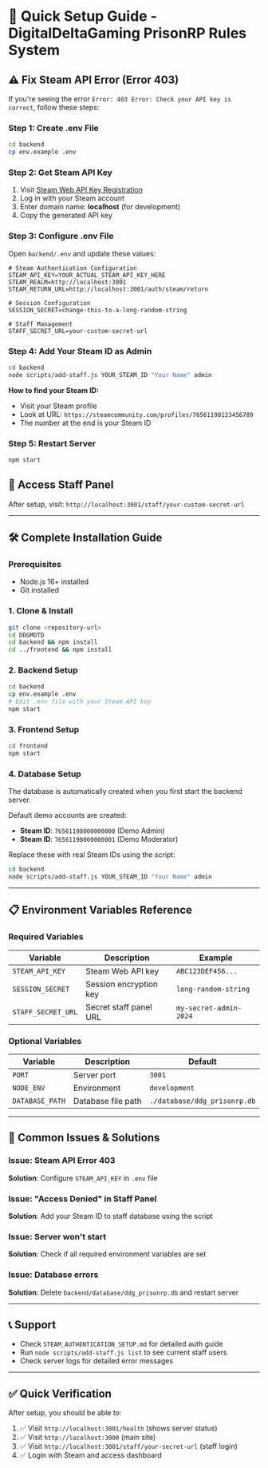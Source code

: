 # 🚀 Quick Setup Guide - DigitalDeltaGaming PrisonRP Rules System

## ⚠️ **Fix Steam API Error (Error 403)**

If you're seeing the error `Error: 403 Error: Check your API key is correct`, follow these steps:

### **Step 1: Create .env File**

```bash
cd backend
cp env.example .env
```

### **Step 2: Get Steam API Key**

1. Visit [Steam Web API Key Registration](https://steamcommunity.com/dev/apikey)
2. Log in with your Steam account
3. Enter domain name: **localhost** (for development)
4. Copy the generated API key

### **Step 3: Configure .env File**

Open `backend/.env` and update these values:

```env
# Steam Authentication Configuration
STEAM_API_KEY=YOUR_ACTUAL_STEAM_API_KEY_HERE
STEAM_REALM=http://localhost:3001
STEAM_RETURN_URL=http://localhost:3001/auth/steam/return

# Session Configuration
SESSION_SECRET=change-this-to-a-long-random-string

# Staff Management
STAFF_SECRET_URL=your-custom-secret-url
```

### **Step 4: Add Your Steam ID as Admin**

```bash
cd backend
node scripts/add-staff.js YOUR_STEAM_ID "Your Name" admin
```

**How to find your Steam ID:**
- Visit your Steam profile
- Look at URL: `https://steamcommunity.com/profiles/76561198123456789`
- The number at the end is your Steam ID

### **Step 5: Restart Server**

```bash
npm start
```

## 🔐 **Access Staff Panel**

After setup, visit: `http://localhost:3001/staff/your-custom-secret-url`

---

## 🛠️ **Complete Installation Guide**

### **Prerequisites**
- Node.js 16+ installed
- Git installed

### **1. Clone & Install**

```bash
git clone <repository-url>
cd DDGMOTD
cd backend && npm install
cd ../frontend && npm install
```

### **2. Backend Setup**

```bash
cd backend
cp env.example .env
# Edit .env file with your Steam API key
npm start
```

### **3. Frontend Setup**

```bash
cd frontend
npm start
```

### **4. Database Setup**

The database is automatically created when you first start the backend server.

Default demo accounts are created:
- **Steam ID**: `76561198000000000` (Demo Admin)
- **Steam ID**: `76561198000000001` (Demo Moderator)

Replace these with real Steam IDs using the script:

```bash
cd backend
node scripts/add-staff.js YOUR_STEAM_ID "Your Name" admin
```

---

## 📋 **Environment Variables Reference**

### **Required Variables**

| Variable | Description | Example |
|----------|-------------|---------|
| `STEAM_API_KEY` | Steam Web API key | `ABC123DEF456...` |
| `SESSION_SECRET` | Session encryption key | `long-random-string` |
| `STAFF_SECRET_URL` | Secret staff panel URL | `my-secret-admin-2024` |

### **Optional Variables**

| Variable | Description | Default |
|----------|-------------|---------|
| `PORT` | Server port | `3001` |
| `NODE_ENV` | Environment | `development` |
| `DATABASE_PATH` | Database file path | `./database/ddg_prisonrp.db` |

---

## 🚨 **Common Issues & Solutions**

### **Issue: Steam API Error 403**
**Solution**: Configure `STEAM_API_KEY` in `.env` file

### **Issue: "Access Denied" in Staff Panel**
**Solution**: Add your Steam ID to staff database using the script

### **Issue: Server won't start**
**Solution**: Check if all required environment variables are set

### **Issue: Database errors**
**Solution**: Delete `backend/database/ddg_prisonrp.db` and restart server

---

## 📞 **Support**

- Check `STEAM_AUTHENTICATION_SETUP.md` for detailed auth guide
- Run `node scripts/add-staff.js list` to see current staff users
- Check server logs for detailed error messages

---

## ✅ **Quick Verification**

After setup, you should be able to:

1. ✅ Visit `http://localhost:3001/health` (shows server status)
2. ✅ Visit `http://localhost:3000` (main site)
3. ✅ Visit `http://localhost:3001/staff/your-secret-url` (staff login)
4. ✅ Login with Steam and access dashboard 